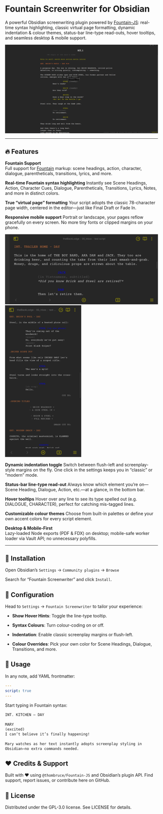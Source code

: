 # Fountain Screenwriter for Obsidian

A powerful Obsidian screenwriting plugin powered by [Fountain-JS](https://fountain.io/): real-time syntax highlighting, classic virtual page formatting, dynamic indentation & colour themes, status-bar line-type read-outs, hover tooltips, and seamless desktop & mobile support.

<img src="images/desktop-1.png" alt="Desktop screenshot" style="max-width: 100%; height: auto; max-height: 600px;" />

---

## 🔥 Features

 **Fountain Support**  
Full support for [Fountain](https://fountain.io/) markup: scene headings, action, character, dialogue, parentheticals, transitions, lyrics, and more.

**Real-time Fountain syntax highlighting**
Instantly see Scene Headings, Action, Character Cues, Dialogue, Parentheticals, Transitions, Lyrics, Notes, and more in distinct colors.

**True “virtual page” formatting**
Your script adopts the classic 78-character page width, centered in the editor—just like Final Draft or Fade In.

**Responsive mobile support**
Portrait or landscape, your pages reflow gracefully on every screen. No more tiny fonts or clipped margins on your phone.

<img src="images/mobile-landscape.png" alt="Mobile screenshot in landscape" style="max-width: 100%; height: auto; max-height: 400px;" />

<img src="images/mobile-portrait.png" alt="Mobile screenshot in portrait" style="max-width: 100%; height: auto; max-height: 500px;" />

**Dynamic indentation toggle**
Switch between flush-left and screenplay-style margins on the fly. One click in the settings keeps you in “classic” or “modern” mode.

**Status-bar line-type read-out**
Always know which element you’re on—Scene Heading, Dialogue, Action, etc.—at a glance, in the bottom bar.

**Hover tooltips**
Hover over any line to see its type spelled out (e.g. DIALOGUE, CHARACTER), perfect for catching mis-tagged lines.

**Customizable colour themes**
Choose from built-in palettes or define your own accent colors for every script element.

**Desktop & Mobile-First**  
Lazy-loaded Node exports (PDF & FDX) on desktop; mobile-safe worker loader via Vault API; no unnecessary polyfills.

---

## 🚀 Installation
Open Obsidian’s `Settings` → `Community plugins` → `Browse`

Search for “Fountain Screenwriter” and click `Install`.


## 🎨 Configuration
Head to `Settings` → `Fountain Screenwriter` to tailor your experience:

- **Show Hover Hints**: Toggle the line-type tooltip.

- **Syntax Colours**: Turn colour-coding on or off.

- **Indentation**: Enable classic screenplay margins or flush-left.

- **Colour Overrides**: Pick your own color for Scene Headings, Dialogue, Transitions, and more.

## 📖 Usage
In any note, add YAML frontmatter:

```yaml
---
script: true
---
```

Start typing in Fountain syntax:

```fountain
INT. KITCHEN – DAY

MARY
(excited)
I can’t believe it’s finally happening!

Mary watches as her text instantly adopts screenplay styling in Obsidian—no extra commands needed.
```

## ❤️ Credits & Support
Built with ❤️ using `@thombruce/Fountain-JS` and Obsidian’s plugin API.
Find support, report issues, or contribute here on GitHub.

## 📜 License
Distributed under the GPL-3.0 license. See LICENSE for details.
